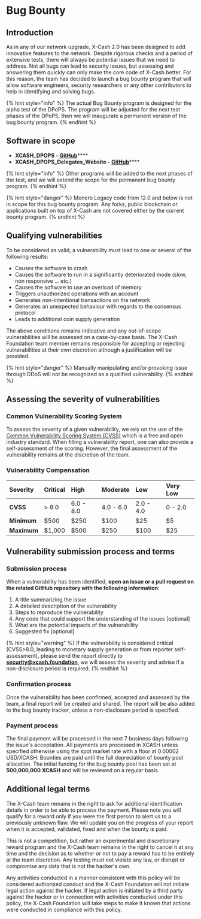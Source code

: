 # Bug Bounty

## Introduction

As in any of our network upgrade, X-Cash 2.0 has been designed to add innovative features to the network. Despite rigorous checks and a period of extensive tests, there will always be potential issues that we need to address. Not all bugs can lead to security issues, but assessing and answering them quickly can only make the core code of X-Cash better. For this reason, the team has decided to launch a bug bounty program that will allow software engineers, security researchers or any other contributors to help in identifying and solving bugs.

{% hint style="info" %}
The actual Bug Bounty program is designed for the alpha test of the DPoPS. The program will be adjusted for the next test phases of the DPoPS, then we will inaugurate a permanent version of the bug bounty program.
{% endhint %}

## Software in scope

* **XCASH\_DPOPS -** [**GitHub**](https://github.com/X-CASH-official/XCASH_DPOPS)\*\*\*\*
* **XCASH\_DPOPS\_Delegates\_Website -** [**GitHub**](https://github.com/X-CASH-official/XCASH_DPOPS_delegates_website)\*\*\*\*

{% hint style="info" %}
Other programs will be added to the next phases of the test, and we will extend the scope for the permanent bug bounty program.
{% endhint %}

{% hint style="danger" %}
Monero Legacy code from 12.0 and below is not in scope for this bug bounty program. Any forks, public blockchain or applications built on top of X-Cash are not covered either by the current bounty program.
{% endhint %}

## Qualifying vulnerabilities

To be considered as valid, a vulnerability must lead to one or several of the following results:

* Causes the software to crash
* Causes the software to run in a significantly deteriorated mode \(slow, non responsive ... etc.\)
* Causes the software to use an overload of memory
* Triggers unauthorized operations with an account
* Generates non-intentional transactions on the network
* Generates an unexpected behaviour with regards to the consensus protocol
* Leads to additional coin supply generation

The above conditions remains indicative and any out-of-scope vulnerabilities will be assessed on a case-by-case basis. The X-Cash Foundation team member remains responsible for accepting or rejecting vulnerabilities at their own discretion although a justification will be provided.

{% hint style="danger" %}
Manually manipulating and/or provoking issue through DDoS will not be recognized as a qualified vulnerability.
{% endhint %}

## Assessing the severity of vulnerabilities

### Common Vulnerability Scoring System

To assess the severity of a given vulnerability, we rely on the use of the [Common Vulnerability Scoring System \(CVSS\)](https://nvd.nist.gov/vuln-metrics/cvss/v3-calculator) which is a free and open industry standard. When filling a vulnerability report, one can also provide a self-assessment of the scoring. However, the final assessment of the vulnerability remains at the discretion of the team.

### Vulnerability Compensation

| **Severity** | **Critical** | **High** | **Moderate** | **Low** | **Very Low** |
| :--- | :--- | :--- | :--- | :--- | :--- |
| **CVSS** | &gt; 8.0 | 6.0 - 8.0 | 4.0 - 6.0 | 2.0 - 4.0 | 0 - 2.0 |
| **Minimum** | $500 | $250 | $100 | $25 | $5 |
| **Maximum** | $1,000 | $500 | $250 | $100 | $25 |

## Vulnerability submission process and terms

### Submission process

When a vulnerability has been identified, **open an issue or a pull request on the related GitHub repository with the following information**:

1. A title summarizing the issue
2. A detailed description of the vulnerability
3. Steps to reproduce the vulnerability
4. Any code that could support the understanding of the issues \[optional\]
5. What are the potential impacts of the vulnerability
6. Suggested fix \[optional\]

{% hint style="warning" %}
If the vulnerability is considered critical \(CVSS&gt;8.0, leading to monetary supply generation or from reporter self-assessment\), please send the report directly to **security@xcash.foundation**, we will assess the severity and advise if a non-disclosure period is required.
{% endhint %}

### Confirmation process

Once the vulnerability has been confirmed, accepted and assessed by the team, a final report will be created and shared. The report will be also added to the bug bounty tracker, unless a non-disclosure period is specified.

### Payment process

The final payment will be processed in the next 7 business days following the issue's acceptation. All payments are processed in XCASH unless specified otherwise using the spot market rate with a floor at 0.00002 USD/XCASH. Bounties are paid until the full depreciation of bounty pool allocation. The initial funding for the bug bounty pool has been set at **500,000,000 XCASH** and will be reviewed on a regular basis.

## Additional legal terms

The X-Cash team remains in the right to ask for additional identification details in order to be able to process the payment. Please note you will qualify for a reward only if you were the first person to alert us to a previously unknown flaw. We will update you on the progress of your report when it is accepted, validated, fixed and when the bounty is paid.

This is not a competition, but rather an experimental and discretionary reward program and the X-Cash team remains in the right to cancel it at any time and the decision as to whether or not to pay a reward has to be entirely at the team discretion. Any testing must not violate any law, or disrupt or compromise any data that is not the hacker's own.

Any activities conducted in a manner consistent with this policy will be considered authorized conduct and the X-Cash Foundation will not initiate legal action against the hacker. If legal action is initiated by a third party against the hacker or in connection with activities conducted under this policy, the X-Cash Foundation will take steps to make it known that actions were conducted in compliance with this policy.

